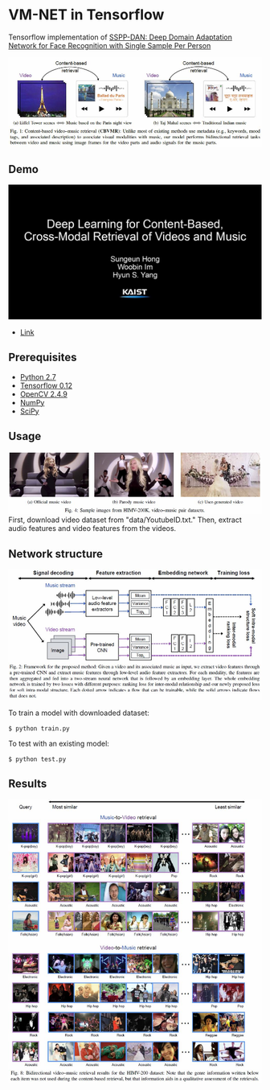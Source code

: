 VM-NET in Tensorflow
====

Tensorflow implementation of [SSPP-DAN: Deep Domain Adaptation Network for Face Recognition with Single Sample Per Person](https://arxiv.org/abs/1704.06761)

![Alt text](./figure/concept.JPG)

Demo
-------------
![Alt text](./figure/demo.JPG)
* [Link](https://www.youtube.com/watch?v=ZyINqDMo3Fg)


Prerequisites
-------------
* [Python 2.7](https://www.python.org/downloads/)
* [Tensorflow 0.12](https://www.tensorflow.org/versions/r0.12/)
* [OpenCV 2.4.9](http://opencv.org/releases.html)
* [NumPy](http://www.numpy.org/)
* [SciPy](https://www.scipy.org/install.html)

Usage
-------------
![Alt text](./figure/video_sample.JPG)
First, download video dataset from "data/YoutubeID.txt." Then, extract audio features and video features from the videos. 


Network structure
-------------
![Alt text](./figure/framework.JPG)


To train a model with downloaded dataset:
```
$ python train.py
```

To test with an existing model:
```
$ python test.py
```

Results
-------------
![Alt text](./figure/retrieval_result.JPG)

